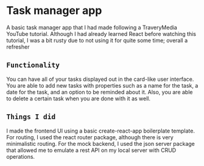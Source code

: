 # Task manager app

A basic task manager app that I had made following a TraveryMedia YouTube tutorial. Although I had already learned React before watching this tutorial, I was a bit rusty due to not using it for quite some time; overall a refresher

## `Functionality`

You can have all of your tasks displayed out in the card-like user interface. You are able to add new tasks with properties such as a name for the task, a date for the task, and an option to be reminded about it. Also, you are able to delete a certain task when you are done with it as well.

## `Things I did`

I made the frontend UI using a basic create-react-app boilerplate template. For routing, I used the react router package, although there is very minimalistic routing. For the mock backend, I used the json server package that allowed me to emulate a rest API on my local server with CRUD operations.
